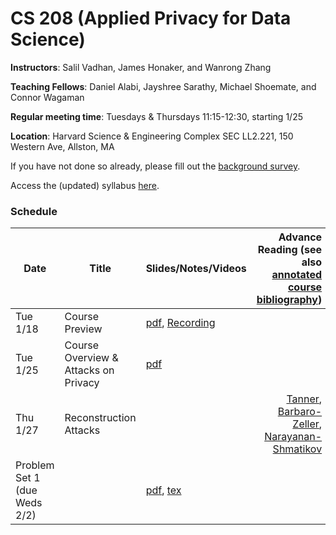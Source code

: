 # CS 208 (Applied Privacy for Data Science)

**Instructors**: Salil Vadhan, James Honaker, and Wanrong Zhang

**Teaching Fellows**: Daniel Alabi, Jayshree Sarathy, Michael Shoemate, and Connor Wagaman

**Regular meeting time**: Tuesdays & Thursdays 11:15-12:30, starting 1/25

**Location**: Harvard Science & Engineering Complex SEC LL2.221, 150 Western Ave, Allston, MA

If you have not done so already, please fill out the [background survey](https://docs.google.com/forms/d/e/1FAIpQLSfYrvV08oMJr5idotBG1eIyE6rafbKymxs_8gm9iUqpC73vKg/viewform).

Access the (updated) syllabus [here](files/cs208_spring2022_syllabus.pdf).

### Schedule

| **Date**             | **Title**     | **Slides/Notes/Videos** | **Advance Reading** (see also [annotated course bibliography](files/cs208_annotated_bibliography.pdf))
|----------------------|---------------|------------------ |---------------------------------------------------------------------------------------------------:|
| Tue 1/18 | Course Preview |  [pdf](files/course_preview.pdf), [Recording](https://harvard.zoom.us/rec/play/rNU5_swSdM3xVtAd3rTReJtniCNhE4oKY54CWsA2hIPpnt2PmZGPbO-yOvIs0NpIS9y1ilRJ6SWsvH9P.hVnF5j1z4LYMDVYM) | |
| Tue 1/25 | Course Overview & Attacks on Privacy |  [pdf](presentations/overview-reidentification.pdf) | |
| Thu 1/27 | Reconstruction Attacks |   | [Tanner](https://www.forbes.com/sites/adamtanner/2013/04/25/harvard-professor-re-identifies-anonymous-volunteers-in-dna-study/#4b8a122d92c9), [Barbaro-Zeller](https://www.nytimes.com/2006/08/09/technology/09aol.html), [Narayanan-Shmatikov](https://dl.acm.org/citation.cfm?id=1743558)|
| Problem Set 1 (due Weds 2/2) | | [pdf](files/CS208_hw1.pdf), [tex](files/CS208_hw1.tex) | |
